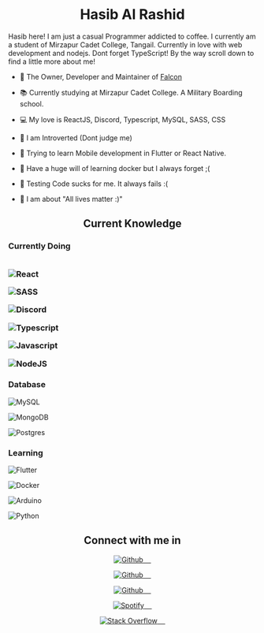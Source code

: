 <h1  align="center"><b>Hasib Al Rashid</b></h1>

  

<p>Hasib here! I am just a casual Programmer addicted to coffee. I currently am a student of Mirzapur Cadet College, Tangail. Currently in love with web development and nodejs. Dont forget TypeScript! By the way scroll down to find a little more about me!</p>

  

- 🔭 The Owner, Developer and Maintainer of [Falcon](https://github.com/hasib-rashid/Falcon)

- 📚 Currently studying at Mirzapur Cadet College. A Military Boarding school.

- 💻 My love is ReactJS, Discord, Typescript, MySQL, SASS, CSS

- 👦 I am Introverted (Dont judge me)

- 📱 Trying to learn Mobile development in Flutter or React Native.

- 🐳 Have a huge will of learning docker but I always forget ;(

- 🧪 Testing Code sucks for me. It always fails :(

- 🤼 I am about "All lives matter :)"

  

<h2  align="center">Current Knowledge</h2>

  

<h3>Currently Doing

<br>

<br>

<div>

![React](https://img.shields.io/badge/react-%2320232a.svg?style=for-the-badge&logo=react&logoColor=%2361DAFB)&nbsp;&nbsp;&nbsp;&nbsp;

<img  src="https://img.shields.io/badge/-SASS-black?style=flat-square&amp;logo=SASS"  alt="SASS">&nbsp;&nbsp;&nbsp;&nbsp;

<img  src="https://img.shields.io/badge/-DiscordJS-black?style=flat-square&amp;logo=Discord"  alt="Discord">&nbsp;&nbsp;&nbsp;&nbsp;

<img  src="https://img.shields.io/badge/-Typescript-black?style=flat-square&amp;logo=Typescript"  alt="Typescript">&nbsp;&nbsp;&nbsp;&nbsp;

<img  src="https://img.shields.io/badge/-Javascript-black?style=flat-square&amp;logo=Javascript"  alt="Javascript">&nbsp;&nbsp;&nbsp;&nbsp;

<img  src="https://img.shields.io/badge/-NodeJS-black?style=flat-square&amp;logo=nodedotjs"  alt="NodeJS">&nbsp;&nbsp;&nbsp;&nbsp;

</div>

<h3>Database</h3>

<div>

<img  src="https://img.shields.io/badge/-MySQL-black?style=flat-square&amp;logo=mysql"  alt="MySQL">&nbsp;&nbsp;&nbsp;&nbsp;

<img  src="https://img.shields.io/badge/-MongoDB-black?style=flat-square&amp;logo=mongodb"  alt="MongoDB">&nbsp;&nbsp;&nbsp;&nbsp;

<img  src="https://img.shields.io/badge/-Postgres-black?style=flat-square&amp;logo=postgresql"  alt="Postgres">&nbsp;&nbsp;&nbsp;&nbsp;

</div>

<h3>Learning</h3>

<div>

<img  src="https://img.shields.io/badge/-Flutter-black?style=flat-square&amp;logo=flutter"  alt="Flutter">&nbsp;&nbsp;&nbsp;&nbsp;

<img  src="https://img.shields.io/badge/-Docker-black?style=flat-square&amp;logo=docker"  alt="Docker">&nbsp;&nbsp;&nbsp;&nbsp;

<img  src="https://img.shields.io/badge/-Arduino-black?style=flat-square&amp;logo=arduino"  alt="Arduino">&nbsp;&nbsp;&nbsp;&nbsp;

<img  src="https://img.shields.io/badge/-Python-black?style=flat-square&amp;logo=python"  alt="Python">&nbsp;&nbsp;&nbsp;&nbsp;

</div>

  

<h2  align="center">Connect with me in</h2>

<div  align="center">

<a  href="https://github.com/hasib-rashid">

<img  src="https://img.shields.io/badge/-Github-black?style=flat-square&amp;logo=github"  alt="Github">&nbsp;&nbsp;&nbsp;&nbsp;

</a>

<a  href="https://hasibrashid.tk">

<img  src="https://img.shields.io/badge/-Website-black?style=flat-square&amp;logo=circle"  alt="Github">&nbsp;&nbsp;&nbsp;&nbsp;

</a><a  href="https://dev.to/hasibrashid">

<img  src="https://img.shields.io/badge/-Dev.to-black?style=flat-square&amp;logo=dev.to"  alt="Github">&nbsp;&nbsp;&nbsp;&nbsp;

</a><a  href="https://open.spotify.com/user/2gm5rrycgg6pu4rdxq3tcc9lx">

<img  src="https://img.shields.io/badge/-Spotify-black?style=flat-square&amp;logo=spotify"  alt="Spotify">&nbsp;&nbsp;&nbsp;&nbsp;

</a><a  href="https://github.com/hasib-rashid">

<img  src="https://img.shields.io/badge/-Stack Overflow-black?style=flat-square&amp;logo=stack-overflow"  alt="Stack Overflow">&nbsp;&nbsp;&nbsp;&nbsp;

</a>

</div>